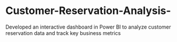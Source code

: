 # Customer-Reservation-Analysis-
Developed an interactive dashboard in Power BI to analyze customer reservation data and track key business metrics
